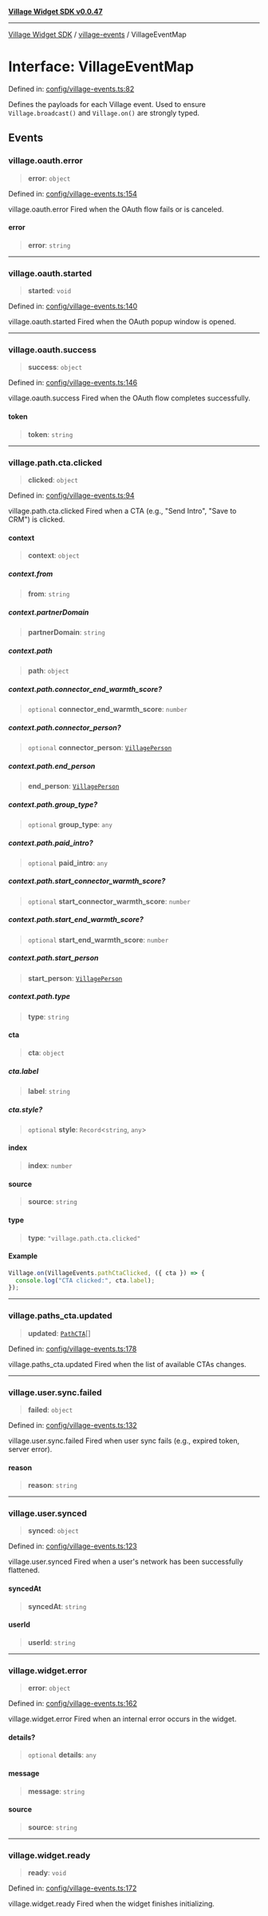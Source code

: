 [**Village Widget SDK v0.0.47**](../../README.md)

***

[Village Widget SDK](../../modules.md) / [village-events](../README.md) / VillageEventMap

# Interface: VillageEventMap

Defined in: [config/village-events.ts:82](https://github.com/VillageHQ/village-widget-sdk/blob/3216cd563b90dd616d242b1c1467581d440f1dc3/config/village-events.ts#L82)

Defines the payloads for each Village event.
Used to ensure `Village.broadcast()` and `Village.on()` are strongly typed.

## Events

### village.oauth.error

> **error**: `object`

Defined in: [config/village-events.ts:154](https://github.com/VillageHQ/village-widget-sdk/blob/3216cd563b90dd616d242b1c1467581d440f1dc3/config/village-events.ts#L154)

village.oauth.error
Fired when the OAuth flow fails or is canceled.

#### error

> **error**: `string`

***

### village.oauth.started

> **started**: `void`

Defined in: [config/village-events.ts:140](https://github.com/VillageHQ/village-widget-sdk/blob/3216cd563b90dd616d242b1c1467581d440f1dc3/config/village-events.ts#L140)

village.oauth.started
Fired when the OAuth popup window is opened.

***

### village.oauth.success

> **success**: `object`

Defined in: [config/village-events.ts:146](https://github.com/VillageHQ/village-widget-sdk/blob/3216cd563b90dd616d242b1c1467581d440f1dc3/config/village-events.ts#L146)

village.oauth.success
Fired when the OAuth flow completes successfully.

#### token

> **token**: `string`

***

### village.path.cta.clicked

> **clicked**: `object`

Defined in: [config/village-events.ts:94](https://github.com/VillageHQ/village-widget-sdk/blob/3216cd563b90dd616d242b1c1467581d440f1dc3/config/village-events.ts#L94)

village.path.cta.clicked
Fired when a CTA (e.g., "Send Intro", "Save to CRM") is clicked.

#### context

> **context**: `object`

##### context.from

> **from**: `string`

##### context.partnerDomain

> **partnerDomain**: `string`

##### context.path

> **path**: `object`

##### context.path.connector\_end\_warmth\_score?

> `optional` **connector\_end\_warmth\_score**: `number`

##### context.path.connector\_person?

> `optional` **connector\_person**: [`VillagePerson`](VillagePerson.md)

##### context.path.end\_person

> **end\_person**: [`VillagePerson`](VillagePerson.md)

##### context.path.group\_type?

> `optional` **group\_type**: `any`

##### context.path.paid\_intro?

> `optional` **paid\_intro**: `any`

##### context.path.start\_connector\_warmth\_score?

> `optional` **start\_connector\_warmth\_score**: `number`

##### context.path.start\_end\_warmth\_score?

> `optional` **start\_end\_warmth\_score**: `number`

##### context.path.start\_person

> **start\_person**: [`VillagePerson`](VillagePerson.md)

##### context.path.type

> **type**: `string`

#### cta

> **cta**: `object`

##### cta.label

> **label**: `string`

##### cta.style?

> `optional` **style**: `Record`\<`string`, `any`\>

#### index

> **index**: `number`

#### source

> **source**: `string`

#### type

> **type**: `"village.path.cta.clicked"`

#### Example

```ts
Village.on(VillageEvents.pathCtaClicked, ({ cta }) => {
  console.log("CTA clicked:", cta.label);
});
```

***

### village.paths\_cta.updated

> **updated**: [`PathCTA`](../../global/interfaces/PathCTA.md)[]

Defined in: [config/village-events.ts:178](https://github.com/VillageHQ/village-widget-sdk/blob/3216cd563b90dd616d242b1c1467581d440f1dc3/config/village-events.ts#L178)

village.paths_cta.updated
Fired when the list of available CTAs changes.

***

### village.user.sync.failed

> **failed**: `object`

Defined in: [config/village-events.ts:132](https://github.com/VillageHQ/village-widget-sdk/blob/3216cd563b90dd616d242b1c1467581d440f1dc3/config/village-events.ts#L132)

village.user.sync.failed
Fired when user sync fails (e.g., expired token, server error).

#### reason

> **reason**: `string`

***

### village.user.synced

> **synced**: `object`

Defined in: [config/village-events.ts:123](https://github.com/VillageHQ/village-widget-sdk/blob/3216cd563b90dd616d242b1c1467581d440f1dc3/config/village-events.ts#L123)

village.user.synced
Fired when a user's network has been successfully flattened.

#### syncedAt

> **syncedAt**: `string`

#### userId

> **userId**: `string`

***

### village.widget.error

> **error**: `object`

Defined in: [config/village-events.ts:162](https://github.com/VillageHQ/village-widget-sdk/blob/3216cd563b90dd616d242b1c1467581d440f1dc3/config/village-events.ts#L162)

village.widget.error
Fired when an internal error occurs in the widget.

#### details?

> `optional` **details**: `any`

#### message

> **message**: `string`

#### source

> **source**: `string`

***

### village.widget.ready

> **ready**: `void`

Defined in: [config/village-events.ts:172](https://github.com/VillageHQ/village-widget-sdk/blob/3216cd563b90dd616d242b1c1467581d440f1dc3/config/village-events.ts#L172)

village.widget.ready
Fired when the widget finishes initializing.
